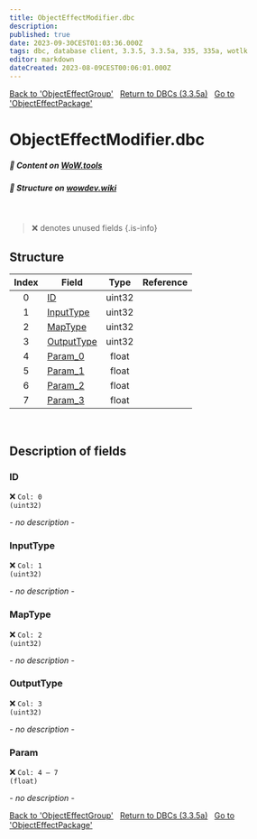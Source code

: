 ```yaml
---
title: ObjectEffectModifier.dbc
description:
published: true
date: 2023-09-30CEST01:03:36.000Z
tags: dbc, database client, 3.3.5, 3.3.5a, 335, 335a, wotlk
editor: markdown
dateCreated: 2023-08-09CEST00:06:01.000Z
---
```

<a href="https://trinitycore.info/files/DBC/335/objecteffectgroup" class="mt-5 v-btn v-btn--depressed v-btn--flat v-btn--outlined theme--light v-size--default darkblue--text text--lighten-3"><span class="v-btn__content"><i aria-hidden="true" class="v-icon notranslate v-icon--left mdi mdi-arrow-left theme--light"></i><span>Back to 'ObjectEffectGroup'</span></span></a>&nbsp;&nbsp;&nbsp;<a href="https://trinitycore.info/files/DBC/335/DBC" class="mt-5 v-btn v-btn--depressed v-btn--flat v-btn--outlined theme--light v-size--default darkblue--text text--lighten-3"><span class="v-btn__content"><i aria-hidden="true" class="v-icon notranslate v-icon--left mdi mdi-home-outline theme--light"></i><span>Return to DBCs (3.3.5a)</span></span></a>&nbsp;&nbsp;&nbsp;<a href="https://trinitycore.info/files/DBC/335/objecteffectpackage" class="mt-5 v-btn v-btn--depressed v-btn--flat v-btn--outlined theme--light v-size--default darkblue--text text--lighten-3"><span class="v-btn__content"><span>Go to 'ObjectEffectPackage'</span><i aria-hidden="true" class="v-icon notranslate v-icon--right mdi mdi-arrow-right theme--light"></i></span></a>

# ObjectEffectModifier.dbc
##### :open_book: Content on [WoW.tools](https://wow.tools/dbc/?dbc=objecteffectmodifier&build=3.3.5.12340)
##### :pencil: Structure on [wowdev.wiki](https://wowdev.wiki/DB/ObjectEffectModifier)
&nbsp;

> :x: denotes unused fields
{.is-info}


## Structure

| Index | Field | Type | Reference |
| :---: | --- | :---: | --- |
| 0 | [ID](#id) | uint32 |  |
| 1 | [InputType](#inputtype) | uint32 |  |
| 2 | [MapType](#maptype) | uint32 |  |
| 3 | [OutputType](#outputtype) | uint32 |  |
| 4 | [Param_0](#param) | float |  |
| 5 | [Param_1](#param) | float |  |
| 6 | [Param_2](#param) | float |  |
| 7 | [Param_3](#param) | float |  |
&nbsp;
## Description of fields

### ID
:x: <code>Col: 0 (uint32)</code>

*- no description -*
&nbsp;

### InputType
:x: <code>Col: 1 (uint32)</code>

*- no description -*
&nbsp;

### MapType
:x: <code>Col: 2 (uint32)</code>

*- no description -*
&nbsp;

### OutputType
:x: <code>Col: 3 (uint32)</code>

*- no description -*
&nbsp;

### Param
:x: <code>Col: 4 &ndash; 7 (float)</code>

*- no description -*
&nbsp;

<a href="https://trinitycore.info/files/DBC/335/objecteffectgroup" class="mt-5 v-btn v-btn--depressed v-btn--flat v-btn--outlined theme--light v-size--default darkblue--text text--lighten-3"><span class="v-btn__content"><i aria-hidden="true" class="v-icon notranslate v-icon--left mdi mdi-arrow-left theme--light"></i><span>Back to 'ObjectEffectGroup'</span></span></a>&nbsp;&nbsp;&nbsp;<a href="https://trinitycore.info/files/DBC/335/DBC" class="mt-5 v-btn v-btn--depressed v-btn--flat v-btn--outlined theme--light v-size--default darkblue--text text--lighten-3"><span class="v-btn__content"><i aria-hidden="true" class="v-icon notranslate v-icon--left mdi mdi-home-outline theme--light"></i><span>Return to DBCs (3.3.5a)</span></span></a>&nbsp;&nbsp;&nbsp;<a href="https://trinitycore.info/files/DBC/335/objecteffectpackage" class="mt-5 v-btn v-btn--depressed v-btn--flat v-btn--outlined theme--light v-size--default darkblue--text text--lighten-3"><span class="v-btn__content"><span>Go to 'ObjectEffectPackage'</span><i aria-hidden="true" class="v-icon notranslate v-icon--right mdi mdi-arrow-right theme--light"></i></span></a>
